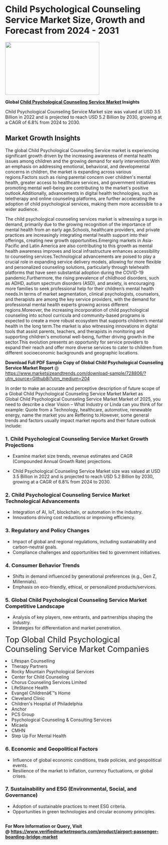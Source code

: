 <H1>Child Psychological Counseling Service Market Size, Growth and Forecast from 2024 - 2031</H1><img class="aligncenter size-medium wp-image-584254" src="https://thirdeyenews.in/wp-content/uploads/2024/09/Global-Market-Research-300x168.jpeg" alt="" width="300" height="168" /><p><strong>Global&nbsp;<a href="https://www.marketsizeandtrends.com/download-sample/728806/?utm_source=Github8j?utm_medium=204">Child Psychological Counseling Service Market</a> Insights</strong></p><p>Child Psychological Counseling Service Market size was valued at USD 3.5 Billion in 2022 and is projected to reach USD 5.2 Billion by 2030, growing at a CAGR of 6.8% from 2024 to 2030.</p><p><h2>Market Growth Insights</h2> <p>The global Child Psychological Counseling Service market is experiencing significant growth driven by the increasing awareness of mental health issues among children and the growing demand for early intervention.With an emphasis on addressing emotional, behavioral, and developmental concerns in children, the market is expanding across various regions.Factors such as rising parental concern over children's mental health, greater access to healthcare services, and government initiatives promoting mental well-being are contributing to the market's positive outlook.Additionally, advancements in digital health technologies, such as teletherapy and online counseling platforms, are further accelerating the adoption of child psychological services, making them more accessible to a wider audience.</p> <p>The child psychological counseling services market is witnessing a surge in demand, primarily due to the growing recognition of the importance of mental health from an early age.Schools, healthcare providers, and private practices are increasingly integrating mental health support into their offerings, creating new growth opportunities.Emerging markets in Asia-Pacific and Latin America are also contributing to this growth as mental health awareness improves and local infrastructure enhances accessibility to counseling services.Technological advancements are poised to play a crucial role in expanding service delivery models, allowing for more flexible and personalized counseling solutions, particularly through telehealth platforms that have seen substantial adoption during the COVID-19 pandemic.Furthermore, the rising prevalence of childhood disorders, such as ADHD, autism spectrum disorders (ASD), and anxiety, is encouraging more families to seek professional help for their children’s mental health needs.In terms of market segmentation, clinical psychologists, counselors, and therapists are among the key service providers, with the demand for professional mental health experts growing across different regions.Moreover, the increasing incorporation of child psychological counseling into school curricula and community-based programs is expected to create a more robust ecosystem that supports children’s mental health in the long term.The market is also witnessing innovations in digital tools that assist parents, teachers, and therapists in monitoring and supporting children's emotional well-being, further driving growth in the sector.This evolution presents an opportunity for service providers to expand their reach and offer more diverse services to cater to children from different socioeconomic backgrounds and geographic locations.<p><span class=""><strong>Download Full PDF Sample Copy of Global Child Psychological Counseling Service Market Report</strong> @ <a href="https://www.marketsizeandtrends.com/download-sample/728806/?utm_source=Github8j?utm_medium=204" target="_blank">https://www.marketsizeandtrends.com/download-sample/728806/?utm_source=Github8j?utm_medium=204</a></span></p><p>In order to make an accurate and perceptive description of future scope of a Global&nbsp;Child Psychological Counseling Service Market Market as Global&nbsp;Child Psychological Counseling Service Market Market of 2025, you need to describe a clear Vision &ndash; What Industry or Linda can you think of for example: Quote from a Technology, healthcare, automotive, renewable energy, name the market you are Reffering to.However, some general trends and factors usually impact market reports and their future outlook include:</p><h3>1.&nbsp;<strong>Child Psychological Counseling Service Market Growth Projections</strong></h3><ul><li>Examine market size trends, revenue estimates and CAGR (Compounded Annual Growth Rate) projections.</li><li><p>Child Psychological Counseling Service Market size was valued at USD 3.5 Billion in 2022 and is projected to reach USD 5.2 Billion by 2030, growing at a CAGR of 6.8% from 2024 to 2030.</p></li></ul><h3>2.&nbsp;<strong>Child Psychological Counseling Service Market Technological Advancements</strong></h3><ul><li>Integration of AI, IoT, blockchain, or automation in the industry.</li><li>Innovations driving cost reductions or improving efficiency.</li></ul><h3>3.&nbsp;<strong>Regulatory and Policy Changes</strong></h3><ul><li>Impact of global and regional regulations, including sustainability and carbon-neutral goals.</li><li>Compliance challenges and opportunities tied to government initiatives.</li></ul><h3>4.&nbsp;<strong>Consumer Behavior Trends</strong></h3><ul><li>Shifts in demand influenced by generational preferences (e.g., Gen Z, Millennials).</li><li>Emphasis on eco-friendly, ethical, or personalized products/services.</li></ul><h3>5.&nbsp;<strong>Global Child Psychological Counseling Service Market Competitive Landscape</strong></h3><ul><li>Analysis of key players, new entrants, and partnerships shaping the industry.</li><li>Strategies for differentiation and market penetration.</li></ul><p data-pm-slice="1 1 []"><span style="color: inherit; font-family: inherit; font-size: 25px;">Top Global Child Psychological Counseling Service Market Companies</span></p><div class="" data-test-id=""><p><li>Lifespan Counselling</li><li> Therapy Partners</li><li> Rocky Mountain Psychological Services</li><li> Center for Child Counseling</li><li> Chorus Counseling Services Limited</li><li> LifeStance Health</li><li> Evangel Childrenâ€™s Home</li><li> Cleveland Clinic</li><li> Children's Hospital of Philadelphia</li><li> Anchor</li><li> PCS Group</li><li> Psychological Counseling & Consulting Services</li><li> Micaela</li><li> CMHN</li><li> Step Up For Mental Health</li></p></div><h3>6.&nbsp;<strong>Economic and Geopolitical Factors</strong></h3><ul><li>Influence of global economic conditions, trade policies, and geopolitical events.</li><li>Resilience of the market to inflation, currency fluctuations, or global crises.</li></ul><h3>7.&nbsp;<strong>Sustainability and ESG (Environmental, Social, and Governance)</strong></h3><ul><li>Adoption of sustainable practices to meet ESG criteria.</li><li>Opportunities in green technologies and circular economy principles.</li></ul><h2><strong style="font-size: 14px;">For More Information or Query, Visit @&nbsp;</strong><a style="background-color: #ffffff; font-size: 14px;" href="https://www.marketsizeandtrends.com/report/child-psychological-counseling-service-market/" target="_blank">https://www.verifiedmarketreports.com/product/airport-passenger-boarding-bridge-market</a></h2>